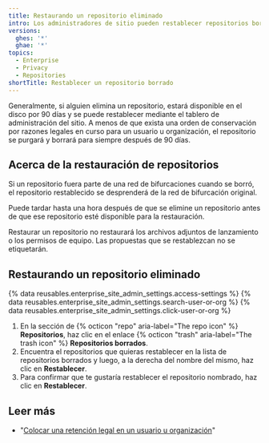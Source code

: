 ```yaml
---
title: Restaurando un repositorio eliminado
intro: Los administradores de sitio pueden restablecer repositorios borrados para recuperar sus contenidos.
versions:
  ghes: '*'
  ghae: '*'
topics:
  - Enterprise
  - Privacy
  - Repositories
shortTitle: Restablecer un repositorio borrado
---
```


Generalmente, si alguien elimina un repositorio, estará disponible en el disco por 90 días y se puede restablecer mediante el tablero de administración del sitio. A menos de que exista una orden de conservación por razones legales en curso para un usuario u organización, el repositorio se purgará y borrará para siempre después de 90 días.

## Acerca de la restauración de repositorios

Si un repositorio fuera parte de una red de bifurcaciones cuando se borró, el repositorio restablecido se desprenderá de la red de bifurcación original.

Puede tardar hasta una hora después de que se elimine un repositorio antes de que ese repositorio esté disponible para la restauración.

Restaurar un repositorio no restaurará los archivos adjuntos de lanzamiento o los permisos de equipo. Las propuestas que se restablezcan no se etiquetarán.

## Restaurando un repositorio eliminado

{% data reusables.enterprise_site_admin_settings.access-settings %}
{% data reusables.enterprise_site_admin_settings.search-user-or-org %}
{% data reusables.enterprise_site_admin_settings.click-user-or-org %}
1. En la sección de {% octicon "repo" aria-label="The repo icon" %} **Repositorios**, haz clic en el enlace {% octicon "trash" aria-label="The trash icon" %} **Repositorios borrados**.
1. Encuentra el repositorios que quieras restablecer en la lista de repositorios borrados y luego, a la derecha del nombre del mismo, haz clic en **Restablecer**.
1. Para confirmar que te gustaría restablecer el repositorio nombrado, haz clic en **Restablecer**.

## Leer más

- "[Colocar una retención legal en un usuario u organización](/admin/user-management/managing-users-in-your-enterprise/placing-a-legal-hold-on-a-user-or-organization)"
